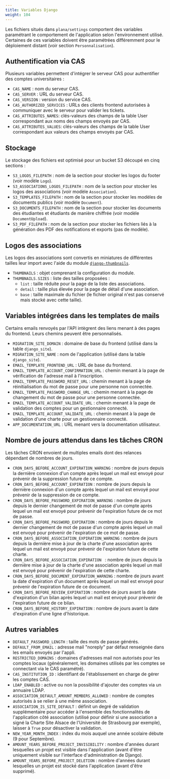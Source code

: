 ```yaml
---
title: Variables Django
weight: 104
---
```


Les fichiers situés dans `plana/settings` comportent des variables paramétrant le comportement de l'application selon l'environnement utilisé.  
Certaines de ces variables doivent être paramétrées différemment pour le déploiement distant (voir section `Personnalisation`).

## Authentification via CAS

Plusieurs variables permettent d'intégrer le serveur CAS pour authentifier des comptes universitaires :
- `CAS_NAME` : nom du serveur CAS.
- `CAS_SERVER` : URL du serveur CAS.
- `CAS_VERSION` : version du service CAS.
- `CAS_AUTHORIZED_SERVICES` : URLs des clients frontend autorisées à communiquer avec le serveur pour valider les tickets.
- `CAS_ATTRIBUTES_NAMES`: clés-valeurs des champs de la table User correspondant aux noms des champs envoyés par CAS.
- `CAS_ATTRIBUTES_VALUES`: clés-valeurs des champs de la table User correspondant aux valeurs des champs envoyés par CAS.

## Stockage

Le stockage des fichiers est optimisé pour un bucket S3 découpé en cinq sections :
- `S3_LOGOS_FILEPATH` : nom de la section pour stocker les logos du footer (voir modèle `Logo`).
- `S3_ASSOCIATIONS_LOGOS_FILEPATH` : nom de la section pour stocker les logos des associations (voir modèle `Association`).
- `S3_TEMPLATES_FILEPATH` : nom de la section pour stocker les modèles de documents publics (voir modèle `Document`).
- `S3_DOCUMENTS_FILEPATH` : nom de la section pour stocker les documents des étudiantes et étudiants de manière chiffrée (voir modèle `DocumentUpload`).
- `S3_PDF_FILEPATH` : nom de la section pour stocker les fichiers liés à la génération des PDF des notifications et exports (pas de modèle).

## Logos des associations

Les logos des associations sont convertis en miniatures de différentes tailles leur import avec l'aide du module [`django-thumbnails`](https://github.com/ui/django-thumbnails).
- `THUMBNAILS` : objet comprenant la configuration du module.
- `THUMBNAILS.SIZES` : liste des tailles proposées :
  - `list` : taille réduite pour la page de la liste des associations.
  - `detail` : taille plus élevée pour la page de détail d'une association.
  - `base` : taille maximale du fichier (le fichier original n'est pas conservé mais stocké avec cette taille).

## Variables intégrées dans les templates de mails

Certains emails renvoyés par l'API intègrent des liens menant à des pages du frontend. Leurs chemins peuvent être personnalisés.
- `MIGRATION_SITE_DOMAIN` : domaine de base du frontend (utilisé dans la table `django_site`).
- `MIGRATION_SITE_NAME` : nom de l'application (utilisé dans la table `django_site`).
- `EMAIL_TEMPLATE_FRONTEND_URL` : URL de base du frontend.
- `EMAIL_TEMPLATE_ACCOUNT_CONFIRMATION_URL` : chemin menant à la page de vérification de l'adresse mail à l'inscription.
- `EMAIL_TEMPLATE_PASSWORD_RESET_URL` : chemin menant à la page de réinitialisation du mot de passe pour une personne non connectée.
- `EMAIL_TEMPLATE_PASSWORD_CHANGE_URL` : chemin menant à la page de changement du mot de passe pour une personne connectée.
- `EMAIL_TEMPLATE_ACCOUNT_VALIDATE_URL` : chemin menant à la page de validation des comptes pour un gestionnaire connecté.
- `EMAIL_TEMPLATE_ACCOUNT_VALIDATE_URL` : chemin menant à la page de validation d'une charte pour un gestionnaire connecté.
- `APP_DOCUMENTATION_URL` : URL menant vers la documentation utilisateur.

## Nombre de jours attendus dans les tâches CRON

Les tâches CRON envoient de multiples emails dont des relances dépendant de nombres de jours.
- `CRON_DAYS_BEFORE_ACCOUNT_EXPIRATION_WARNING` : nombre de jours depuis la dernière connexion d'un compte après lequel un mail est envoyé pour prévenir de la suppression future de ce compte.
- `CRON_DAYS_BEFORE_ACCOUNT_EXPIRATION` : nombre de jours depuis la dernière connexion d'un compte après lequel un mail est envoyé pour prévenir de la suppression de ce compte.
- `CRON_DAYS_BEFORE_PASSWORD_EXPIRATION_WARNING` : nombre de jours depuis le dernier changement de mot de passe d'un compte après lequel un mail est envoyé pour prévenir de l'expiration future de ce mot de passe.
- `CRON_DAYS_BEFORE_PASSWORD_EXPIRATION` : nombre de jours depuis le dernier changement de mot de passe d'un compte après lequel un mail est envoyé pour prévenir de l'expiration de ce mot de passe.
- `CRON_DAYS_BEFORE_ASSOCIATION_EXPIRATION_WARNING` : nombre de jours depuis la dernière mise à jour de la charte d'une association après lequel un mail est envoyé pour prévenir de l'expiration future de cette charte.
- `CRON_DAYS_BEFORE_ASSOCIATION_EXPIRATION ` : nombre de jours depuis la dernière mise à jour de la charte d'une association après lequel un mail est envoyé pour prévenir de l'expiration de cette charte.
- `CRON_DAYS_BEFORE_DOCUMENT_EXPIRATION_WARNING` : nombre de jours avant la date d'expiration d'un document après lequel un mail est envoyé pour prévenir de l'expiration future de ce document.
- `CRON_DAYS_BEFORE_REVIEW_EXPIRATION` : nombre de jours avant la date d'expiration d'un bilan après lequel un mail est envoyé pour prévenir de l'expiration future de ce bilan.
- `CRON_DAYS_BEFORE_HISTORY_EXPIRATION` : nombre de jours avant la date d'expiration d'une ligne d'historique.

## Autres variables

- `DEFAULT_PASSWORD_LENGTH` : taille des mots de passe générés.
- `DEFAULT_FROM_EMAIL` : adresse mail "noreply" par défaut renseignée dans les emails envoyés par l'appli.
- `RESTRICTED_DOMAINS` : domaines d'adresses mail non autorisés pour les comptes locaux (généralement, les domaines utilisés par les comptes se connectant via le CAS paramétré).
- `CAS_INSTITUTION_ID` : identifiant de l'établissement en charge de gérer les comptes CAS.
- `LDAP_ENABLED` : active ou non la possibilité d'ajouter des comptes via un annuaire LDAP.
- `ASSOCIATION_DEFAULT_AMOUNT_MEMBERS_ALLOWED` : nombre de comptes autorisés à se relier à une même association.
- `ASSOCIATION_IS_SITE_DEFAULT` : définit un degré de validation supplémentaire pour accéder à l'ensemble des fonctionnalités de l'application côté association (utilisé pour définir si une association a signé la Charte Site Alsace de l'Université de Strasbourg par exemple), laisser à `True` pour désactiver la validation.
- `NEW_YEAR_MONTH_INDEX` : index du mois auquel une année scolaire débute (9 pour Septembre).
- `AMOUNT_YEARS_BEFORE_PROJECT_INVISIBILITY` : nombre d'années durant lesquelles un projet est visible dans l'application (avant d'être uniquement visible sur l'interface d'administration de Django).
- `AMOUNT_YEARS_BEFORE_PROJECT_DELETION` : nombre d'années durant lesquelles un projet est stocké dans l'application (avant d'être supprimé).

